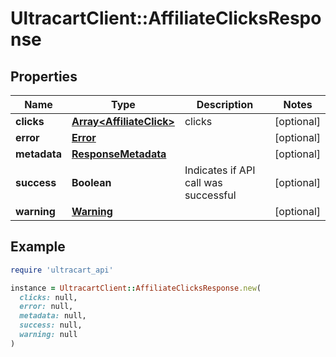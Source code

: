 # UltracartClient::AffiliateClicksResponse

## Properties

| Name | Type | Description | Notes |
| ---- | ---- | ----------- | ----- |
| **clicks** | [**Array&lt;AffiliateClick&gt;**](AffiliateClick.md) | clicks | [optional] |
| **error** | [**Error**](Error.md) |  | [optional] |
| **metadata** | [**ResponseMetadata**](ResponseMetadata.md) |  | [optional] |
| **success** | **Boolean** | Indicates if API call was successful | [optional] |
| **warning** | [**Warning**](Warning.md) |  | [optional] |

## Example

```ruby
require 'ultracart_api'

instance = UltracartClient::AffiliateClicksResponse.new(
  clicks: null,
  error: null,
  metadata: null,
  success: null,
  warning: null
)
```

